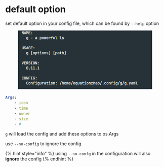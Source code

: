 # default option

set default option in your config file, which can be found by `--help` option

<figure><img src="../../.gitbook/assets/image.png" alt=""><figcaption></figcaption></figure>

```yaml
Args:
    - icon
    - time
    - owner
    - size
    - #
```

`g` will load the config and add these options to os.Args

use `--no-config` to ignore the config

{% hint style="info" %}
using `--no-confg` in the configuration will also **ignore** the config
{% endhint %}
